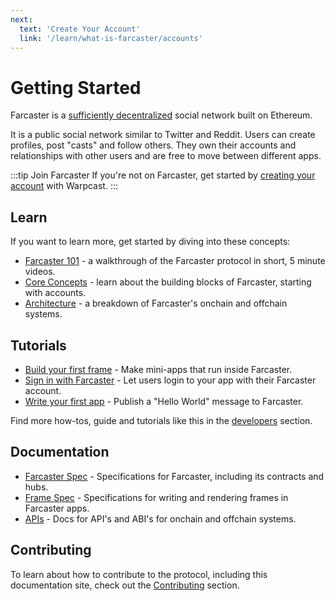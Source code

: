 ```yaml
---
next:
  text: 'Create Your Account'
  link: '/learn/what-is-farcaster/accounts'
---
```


# Getting Started

Farcaster is a [sufficiently decentralized](https://www.varunsrinivasan.com/2022/01/11/sufficient-decentralization-for-social-networks) social network built on Ethereum.

It is a public social network similar to Twitter and Reddit. Users can create profiles, post "casts" and follow others. They own their accounts and relationships with other users and are free to move between different apps.

:::tip Join Farcaster
If you're not on Farcaster, get started by [creating your account](https://www.warpcast.com/) with Warpcast.
:::

## Learn

If you want to learn more, get started by diving into these concepts:

- [Farcaster 101](https://www.youtube.com/playlist?list=PL0eq1PLf6eUdm35v_840EGLXkVJDhxhcF) - a walkthrough of the Farcaster protocol in short, 5 minute videos.
- [Core Concepts](./learn/what-is-farcaster/accounts.md) - learn about the building blocks of Farcaster, starting with accounts.
- [Architecture](./learn/architecture/overview.md) - a breakdown of Farcaster's onchain and offchain systems.

## Tutorials

- [Build your first frame](./developers/frames/getting-started) - Make mini-apps that run inside Farcaster.
- [Sign in with Farcaster](./auth-kit/installation) - Let users login to your app with their Farcaster account.
- [Write your first app](./developers/index) - Publish a "Hello World" message to Farcaster.

Find more how-tos, guide and tutorials like this in the [developers](./developers/) section.

## Documentation

- [Farcaster Spec](https://github.com/farcasterxyz/protocol) - Specifications for Farcaster, including its contracts and hubs.
- [Frame Spec](./reference/frames/spec.md) - Specifications for writing and rendering frames in Farcaster apps.
- [APIs](./reference/index) - Docs for API's and ABI's for onchain and offchain systems.

## Contributing

To learn about how to contribute to the protocol, including this documentation site, check out
the [Contributing](./learn/contributing/overview.md) section.
